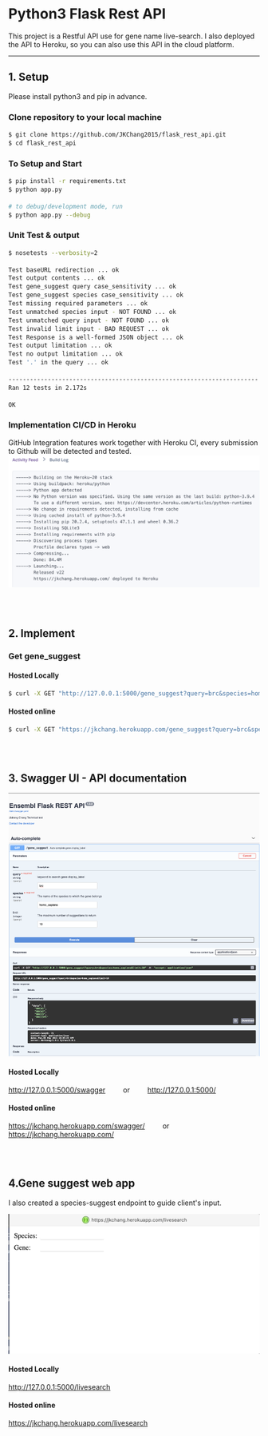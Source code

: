 # Python3 Flask Rest API

This project is a Restful API use for gene name live-search. I also deployed the API to Heroku, so you can also use this API in the cloud platform. 

---
## 1. Setup

Please install python3 and pip in advance. 

### Clone repository to your local machine
```bash
$ git clone https://github.com/JKChang2015/flask_rest_api.git
$ cd flask_rest_api
```

### To Setup and Start
```bash
$ pip install -r requirements.txt 
$ python app.py

# to debug/development mode, run
$ python app.py --debug
```
### Unit Test & output
```bash
$ nosetests --verbosity=2

Test baseURL redirection ... ok
Test output contents ... ok
Test gene_suggest query case_sensitivity ... ok
Test gene_suggest species case_sensitivity ... ok
Test missing required parameters ... ok
Test unmatched species input - NOT FOUND ... ok
Test unmatched query input - NOT FOUND ... ok
Test invalid limit input - BAD REQUEST ... ok
Test Response is a well-formed JSON object ... ok
Test output limitation ... ok
Test no output limitation ... ok
Test '.' in the query ... ok

----------------------------------------------------------------------
Ran 12 tests in 2.172s

OK
```

### Implementation CI/CD in Heroku
GitHub Integration features work together with Heroku CI, every submission to Github will be detected and tested.
![cicd.png](/resources/heroku_cicd.png)
 

<br><br>
## 2. Implement
### Get gene_suggest
#### Hosted Locally
```bash
$ curl -X GET "http://127.0.0.1:5000/gene_suggest?query=brc&species=homo_sapiens&limit=10" -H  "accept: application/json"
```

#### Hosted online
```bash
$ curl -X GET "https://jkchang.herokuapp.com/gene_suggest?query=brc&species=homo_sapiens&limit=10" -H  "accept: application/json"
```


<br><br>
## 3. Swagger UI - API documentation
![swagger.png](/resources/swagger.png)
#### Hosted Locally 
http://127.0.0.1:5000/swagger &nbsp; &nbsp; &nbsp; &nbsp; or &nbsp; &nbsp; &nbsp; &nbsp; http://127.0.0.1:5000/

#### Hosted online
https://jkchang.herokuapp.com/swagger/  &nbsp; &nbsp; &nbsp; &nbsp; or &nbsp; &nbsp; &nbsp; &nbsp; https://jkchang.herokuapp.com/


<br><br>
## 4.Gene suggest web app
I also created a species-suggest endpoint to guide client's input. 

![live_search.gif](/resources/live_search.gif)
#### Hosted Locally 
http://127.0.0.1:5000/livesearch

#### Hosted online
https://jkchang.herokuapp.com/livesearch
